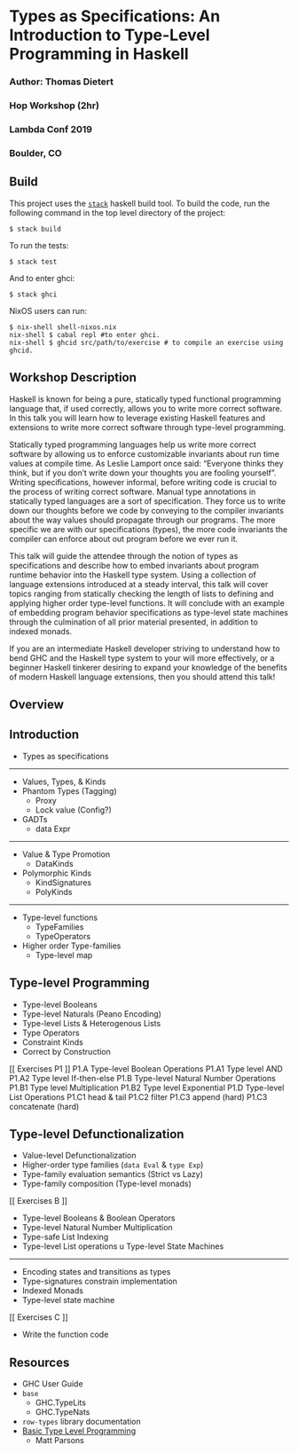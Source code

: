 # Types as Specifications: An Introduction to Type-Level Programming in Haskell

### Author: Thomas Dietert
### Hop Workshop (2hr)
### Lambda Conf 2019
### Boulder, CO

## Build

This project uses the [`stack`](https://docs.haskellstack.org/en/stable/README/) 
haskell build tool. To build the code, run the following command in the top 
level directory of the project:

```
$ stack build
```

To run the tests:

```
$ stack test
```

And to enter ghci:

```
$ stack ghci
```

NixOS users can run:

```
$ nix-shell shell-nixos.nix
nix-shell $ cabal repl #to enter ghci.
nix-shell $ ghcid src/path/to/exercise # to compile an exercise using ghcid.
```

## Workshop Description

Haskell is known for being a pure, statically typed functional programming 
language that, if used correctly, allows you to write more correct software. 
In this talk you will learn how to leverage existing Haskell features and 
extensions to write more correct software through type-level programming.

Statically typed programming languages help us write more correct software by
allowing us to enforce customizable invariants about run time values at compile
time. As Leslie Lamport once said: “Everyone thinks they think, but if you don’t
write down your thoughts you are fooling yourself”. Writing specifications,
however informal, before writing code is crucial to the process of writing
correct software. Manual type annotations in statically typed languages are a
sort of specification. They force us to write down our thoughts before we code
by conveying to the compiler invariants about the way values should propagate
through our programs. The more specific we are with our specifications (types),
the more code invariants the compiler can enforce about out program before we
ever run it.

This talk will guide the attendee through the notion of types as specifications
and describe how to embed invariants about program runtime behavior into the
Haskell type system. Using a collection of language extensions introduced at a
steady interval, this talk will cover topics ranging from statically checking
the length of lists to defining and applying higher order type-level functions.
It will conclude with an example of embedding program behavior specifications as
type-level state machines through the culmination of all prior material
presented, in addition to indexed monads.

If you are an intermediate Haskell developer striving to understand how to bend
GHC and the Haskell type system to your will more effectively, or a beginner
Haskell tinkerer desiring to expand your knowledge of the benefits of modern
Haskell language extensions, then you should attend this talk!

## Overview

Introduction
------------
- Types as specifications
-----
- Values, Types, & Kinds
- Phantom Types (Tagging)
  - Proxy
  - Lock value (Config?)
- GADTs
  - data Expr
-----
- Value & Type Promotion
  - DataKinds
- Polymorphic Kinds
  - KindSignatures
  - PolyKinds
-----
- Type-level functions
  - TypeFamilies
  - TypeOperators
- Higher order Type-families
  - Type-level map 

Type-level Programming
----------------------
- Type-level Booleans 
- Type-level Naturals (Peano Encoding)
- Type-level Lists & Heterogenous Lists
- Type Operators 
- Constraint Kinds
- Correct by Construction

[[ Exercises P1 ]]
P1.A Type-level Boolean Operations
  P1.A1 Type level AND
  P1.A2 Type level If-then-else
P1.B Type-level Natural Number Operations 
  P1.B1 Type level Multiplication
  P1.B2 Type level Exponential
P1.D Type-level List Operations
  P1.C1 head & tail
  P1.C2 filter 
  P1.C3 append (hard) 
  P1.C3 concatenate (hard) 

Type-level Defunctionalization
------------------------------
- Value-level Defunctionalization
- Higher-order type families (`data Eval` & `type Exp`)
- Type-family evaluation semantics (Strict vs Lazy)
- Type-family composition (Type-level monads)

[[ Exercises B ]]
- Type-level Booleans & Boolean Operators 
- Type-level Natural Number Multiplication
- Type-safe List Indexing
- Type-level List operations
u
Type-level State Machines
-------------------------
- Encoding states and transitions as types
- Type-signatures constrain implementation
- Indexed Monads
- Type-level state machine

[[ Exercises C ]]
- Write the function code 

Resources
---------
- GHC User Guide
- `base`
  - GHC.TypeLits 
  - GHC.TypeNats
- `row-types` library documentation
- [Basic Type Level Programming](https://www.parsonsmatt.org/2017/04/26/basic_type_level_programming_in_haskell.html)
  - Matt Parsons 

